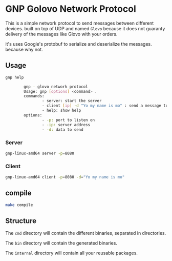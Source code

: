 # GNP Golovo Network Protocol

This is a simple network protocol to send messages between different devices. built on top of UDP and named `Glovo` because it does not guaranty delivery of the messages like Glovo with your orders.

it's uses Google's protobuf to serialize and deserialize the messages. because why not.

## Usage

```sh
gnp help

        gnp - glovo network protocol
        Usage: gnp [options] <command> .
        commands:
                - server: start the server
                - client [ip] -d "Yo my name is mo" : send a message to the server
                - help: show help
        options:
                - -p: port to listen on
                - -ip: server address
                - -d: data to send
```

### Server

```sh
gnp-linux-amd64 server -p=8080
```

### Client

```sh
gnp-linux-amd64 client -p=8080 -d="Yo my name is mo"
```

## compile

```sh
make compile
```

## Structure

The `cmd` directory will contain the different binaries, separated in directories.

The `bin` directory will contain the generated binaries.

The `internal` directory will contain all your reusable packages.

